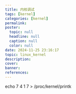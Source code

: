 ```yaml
---
title: 内核调试
tags: [kernel]
categories: [kernel]
permalink: 
poster:
  topic: null
  headline: null
  caption: null
  color: null
date: 2024-11-25 23:16:17
topic: linux_kernel
description:
cover:
banner:
references:
---
```

echo 7 4 1 7 > /proc/kernel/printk